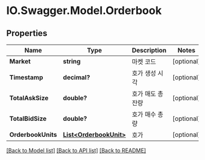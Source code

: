 # IO.Swagger.Model.Orderbook
## Properties

Name | Type | Description | Notes
------------ | ------------- | ------------- | -------------
**Market** | **string** | 마켓 코드 | [optional] 
**Timestamp** | **decimal?** | 호가 생성 시각 | [optional] 
**TotalAskSize** | **double?** | 호가 매도 총 잔량 | [optional] 
**TotalBidSize** | **double?** | 호가 매수 총량 | [optional] 
**OrderbookUnits** | [**List&lt;OrderbookUnit&gt;**](OrderbookUnit.md) | 호가 | [optional] 

[[Back to Model list]](../README.md#documentation-for-models) [[Back to API list]](../README.md#documentation-for-api-endpoints) [[Back to README]](../README.md)

